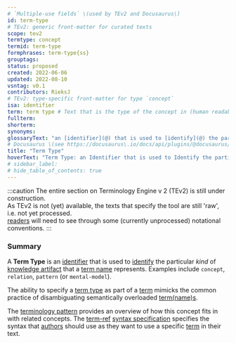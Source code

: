 ```yaml
---
# `Multiple-use fields` \(used by TEv2 and Docusaurus\)
id: term-type
# TEv2: generic front-matter for curated texts
scope: tev2
termtype: concept
termid: term-type
formphrases: term-type{ss}
grouptags:
status: proposed
created: 2022-06-06
updated: 2022-08-10
vsntag: v0.1
contributors: RieksJ
# TEv2: type-specific front-matter for type `concept`
isa: identifier
term: term type # Text that is the type of the concept in (human readable) texts.
fullterm:
shorterm:
synonyms:
glossaryText: "an [identifier](@) that is used to [identify](@) the particular *kind* of [knowledge artifact](@) that a [term name](@) represents. Examples include `concept`, `relation`, `pattern` (or `mental-model`)."
# Docusaurus \(see https://docusaurus\.io/docs/api/plugins/@docusaurus/plugin-content-docs#markdown-front-matter\):
title: "Term Type"
hoverText: "Term Type: an Identifier that is used to Identify the particular *kind* of Knowledge Artifact that a Term Name represents. Examples include `concept`, `relation`, `pattern` (or `mental-model`)."
# sidebar_label:
# hide_table_of_contents: true
---
```


:::caution
The entire section on Terminology Engine v 2 (TEv2) is still under construction.<br/>
As TEv2 is not (yet) available, the texts that specify the tool are still 'raw', i.e. not yet processed.<br/>[readers](@) will need to see through some (currently unprocessed) notational conventions.
:::

### Summary
A **Term Type** is an [identifier](@) that is used to [identify](@) the particular *kind* of [knowledge artifact](@) that a [term name](@) represents. Examples include `concept`, `relation`, `pattern` (or `mental-model`).

The ability to specify a [term type](@) as part of a [term](@) mimicks the common practice of disambiguating semantically overloaded [term(name)s](term-name@).

The [terminology pattern](pattern-terminology@) provides an overview of how this concept fits in with related concepts.
The [term-ref](@) [syntax specification](/docs/tev2/spec-syntax/term-ref-syntax) specifies the syntax that [authors](@) should use as they want to use a specific [term](@) in their text.
